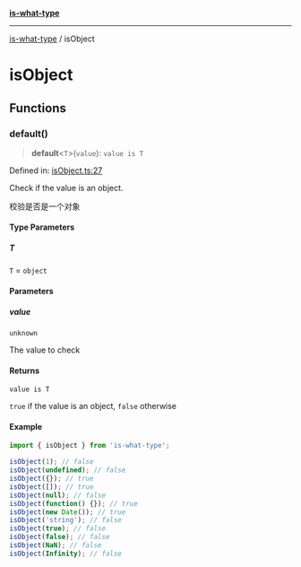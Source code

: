 [**is-what-type**](index.md)

***

[is-what-type](modules.md) / isObject

# isObject

## Functions

### default()

> **default**\<`T`\>(`value`): `value is T`

Defined in: [isObject.ts:27](https://github.com/fengxinming/is-what-type/blob/b8637cab33d631a672cfc558f39e82fe4f36481a/src/isObject.ts#L27)

Check if the value is an object.

校验是否是一个对象

#### Type Parameters

##### T

`T` = `object`

#### Parameters

##### value

`unknown`

The value to check

#### Returns

`value is T`

`true` if the value is an object, `false` otherwise

#### Example

```js
import { isObject } from 'is-what-type';

isObject(1); // false
isObject(undefined); // false
isObject({}); // true
isObject([]); // true
isObject(null); // false
isObject(function() {}); // true
isObject(new Date()); // true
isObject('string'); // false
isObject(true); // false
isObject(false); // false
isObject(NaN); // false
isObject(Infinity); // false
```
